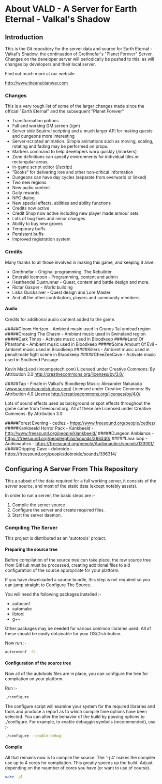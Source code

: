 # About VALD - A Server for Earth Eternal - Valkal's Shadow

## Introduction
This is the Git repository for the server data and source for Earth Eternal - Valkal's Shadow, the continuation of Grethnefar's "Planet Forever" Server. Changes on the developer server will periodically be pushed to this, as will changes by developers and their local server. 

Find out much more at our website.

http://www.theanubianwar.com
 
### Changes 
 
This is a very rough list of some of the larger changes made since the official "Earth Eternal" and the subsequent
"Planet Forever"
   
  * Transformation potions
  * Full and working GM screen (/gm)
  * Server side Squirrel scripting and a much larger API for making quests and dungeons more interesting
  * Server-scripted animation. Simple animations such as moving, scaling, rotating and fading may be performed 
    on props. 
  * Markers command to help developers warp quickly (/markers)
  * Zone definitions can specify environments for individual tiles or rectangular areas.
  * In-game script editor (/iscript)
  * "Books" for delivering lore and other non-critical information 
  * Dungeons can have day cycles (separate from overworld or linked)
  * Two new regions
  * New audio content
  * Daily rewards
  * NPC dialog
  * New special effects, abilities and ability functions
  * Credits now active
  * Credit Shop now active including new player made armour sets.
  * Lots of bug fixes and minor changes
  * Ability to buy new groves
  * Temporary buffs
  * Persistent buffs
  * Improved registration system

### Credits

Many thanks to all those involved in making this game, and keeping it alive.

 * Grethnefar - Original programming. The Rebuilder.
 * Emerald Icemoon - Programming, content and admin
 * Heathendel Dustrunner - Quest, content and battle design and more.
 * Rictar Gasper - World building
 * Liska Quicksilver - Quest design and Lore Master
 * And all the other contributors, players and community members
 
#### Audio

Credits for additional audio content added to the game.

#####Gloom Horizon - Ambient music used in Grunes Tal undead region
#####Crossing The Chasm - Ambient music used in Swineland region
#####Dark Times - Activate music used in Bloodkeep
#####Land Of Phantoms - Ambient music used in Bloodkeep
#####Some Amount Of Evil - Ambient music used in Bloodkeep
#####Killers - Ambient music used in penultimate fight scene in Bloodkeep
#####CheeZeeCave - Activate music used in Southend Passage

Kevin MacLeod (incompetech.com)
Licensed under Creative Commons: By Attribution 3.0
http://creativecommons.org/licenses/by/3.0/

#####Tap - Finale in Valkal's Bloodkeep
Music: Alexander Nakarada (www.serpentsoundstudios.com)
Licensed under Creative Commons: By Attribution 4.0 License
http://creativecommons.org/licenses/by/4.0/

Lots of sound effects used as background or spot effects throughout the
game came from freesound.org. All of these are 
Licensed under Creative Commons: By Attribution 3.0

#####Forest Evening - cediez - https://www.freesound.org/people/cediez/ 
#####Kankbeeld Horror Pack - Kankbeeld - http://www.freesound.org/people/klankbeeld/
#####Dungeon Ambiance - https://freesound.org/people/phlair/sounds/388340/
#####Lava loop - Audionautics - https://freesound.org/people/Audionautics/sounds/133901/
#####Dripping Cave - dobroide - https://freesound.org/people/dobroide/sounds/396314/

## Configuring A Server From This Repository

This a subset of the data required for a full working server, it consists of the server source, and most of the static data (except notably assets).

In order to run a server, the basic steps are :-

1. Compile the server source
2. Configure the server and create required files.
3. Start the server daemon.

### Compiling The Server

This project is distributed as an 'autotools' project. 

#### Preparing the source tree

Before compilation of the source tree can take place, the raw source tree from GitHub must
be processed, creating additional files to aid configuration of the source appropriate for
your platform.

If you have downloaded a source bundle, this step is not required so you can jump straight
to Configure The Source.  

You will need the following packages installed :-

* autoconf
* automake
* libtool
* g++

Other packages may be needed for various common libraries used. All of these should be
easily obtainable for your OS/Distribution. 
 
Now run :-

```bash
autoreconf -fi
```

#### Configuration of the source tree

Now all of the autotools files are in place, you can configure the tree for compilation on
your platform.

Run :-

```bash
./configure  
```

The configure script will examine your system for the required libraries and tools and produce a report 
as to which compile time options have been selected. You can alter the behavior of the build by passing
options to ./configure. For example, to enable debuggin symbols (recommended), use :-

```bash
./configure --enable-debug
```

#### Compile

All that remains now is to compile the source. The '-j 4' makes the compiler use up to 4 cores for compilation. 
This greatly speeds up the build. Adjust depending on the nuumber of cores you have (or want to use of course).

```bash
make -j4
```